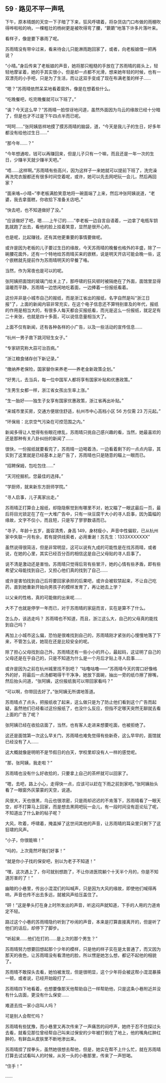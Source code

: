 ## 59 · 路见不平一声吼

下午，原本晴朗的天空一下子暗了下来，狂风呼啸着，将杂货店门口布做的雨棚吹得哗啦啦的响，一棵粗壮的杨树更是被吹得弯了腰，“簌簌”地落下许多片落叶来。

看样子，像是要下暴雨了呢。

苏雨晴没有带伞过来，看来待会儿只能淋雨跑回家了，或者，向老板娘借一把再说？

“小晴。”身后传来了老板娘的声音，她将那只粗糙的手放在了苏雨晴的肩头上，轻轻地摩挲着，她的手其实很小，但是却一点都不光滑，想来她年轻的时候，也有一双漂亮的小手吧，只是为了生活，而让这双手变成了现在布满老茧的样子……

“嗯？”苏雨晴依然呆呆地看着窗外，像是在想着些什么。

“吃晚餐吧，吃完晚餐就可以下班了。”

“诶？今天这么早？”苏雨晴一脸惊讶地问道，虽然外面因为乌云的缘故已经十分暗了，但是也才不过是下午四点半而已呢。

“呵呵……”张阿姨慈祥地摸了摸苏雨晴的脑袋，道，“今天是我儿子的生日，好多年都没有给他过生日……”

“那今年……？”

“今年想通啦，钱可以再赚回来，但是儿子只有一个嘛，而且还是一年一次的生日，少赚半天就少赚半天吧。”

“唔……这样啊。”苏雨晴有些高兴，因为这样子一来她就可以提前下班了，洗完澡再洗完衣服都还有很多时间空着呢，或许，她可以先去网吧玩一会儿，然后再回家？

“面来咯~小晴~”李老板满脸笑意地将一碗面端了上来，然后冲张阿姨说道，“老婆，我去拿蛋糕，你收拾下准备关店吧。”

“快去吧，也不知道做好了没。”

“应该做好了吧，嗯……上午订的……”李老板一边自言自语着，一边拿了电瓶车钥匙就跑了出去，看他的脸上挂着笑意，显然是很开心的。

也是呢，比起赚钱，还有其他更重要的事情要做呢。

或许是因为老板的儿子要过生日的缘故，今天苏雨晴的晚餐也格外的丰盛，除了一碗腰花面外，还有一个特地给苏雨晴买来的嵌糕，说是明天开店可能会晚一些，这个嵌糕就先提前作为苏雨晴明天的早餐了咯。

当然，作为宵夜也是可以的呢。

张阿姨把面馆的玻璃门给关上了，那呼啸的狂风顿时被隔绝在了外面，面馆里显得温暖而平静，苏雨晴一边悠闲地吃着面，一边捧着一份报纸看着。

这份并非是小城市自己的报纸，而是浙江省出的报纸，名字自然是叫“浙江日报”了，上面的新闻内容非常充实，在这个电子信息还不算特别普及的年代，报纸的作用是相当大的，有很多人每天都会买报纸看，而光是这么一份报纸，就足足有二十来张，也就是四十多面，可以说信息量相当大了。

上面不仅有新闻，还有各种各样的小广告，以及一些活动的宣传信息……

“杭州一男子救下跳河轻生女子。”

“专家研究称大蒜可治百病。”

“浙江粮食储存创下新记录。”

“缴纳养老保险，国家替你来养老——养老金新政策企划。”

“好男儿，去当兵，每一位中国军人都将享有国家补贴和优惠政策。”

“生男生女都一样，浙江省女孩出生率上涨。”

“生一胎好——独生子女享有国家优惠政策，浙江省再出补贴。”

“来城市里买房，交通方便居住舒适，杭州市中心高档小区 56 方仅需 23 万元起。”

“环保局：北京空气污染在可控范围之内。”

新闻多得让人觉得有些眼花缭乱，苏雨晴只挑自己感兴趣的看，当然，她最喜欢的还是那种有关八卦纠纷的新闻了……

很快，一份报纸就要看完了，苏雨晴一边喝着汤，一边看着剩下的一点点内容，其实到了这里就是已经基本上是广告了，苏雨晴也只是随意的瞄上一眼而已。

“招聘保姆，包吃包住……”

“天河挖掘机，您最佳的选择。”

“学厨师，就来新东方厨师学院。”

“寻人启事，儿子离家出走。”

苏雨晴正打算合上报纸，却隐隐察觉到有哪里不对，她又瞄了一眼这最后一页，最后将目光锁定在了在一大堆广告中，只有一块豆腐干大小的寻人启事，因为篇幅的缘故，文字不仅小，而且短，只是写了寥寥数语而已。

“寻子，年龄十五岁，面容清秀，身高 149，身材瘦小，声音中性偏软，已从杭州家中失联一月有余，若有提供线索者，必用重谢！苏先生：1333XXXXXXX”

虽然说得很简洁，但是非常明显，这可以说有九成的可能性是在找苏雨晴，或者说，在她的心里，其实已经百分百的相信这是自己父母贴的寻人启事了。

说不清是激动还是害怕，苏雨晴只觉得后背有些冒汗，她的心情有些矛盾，即有些希望父母能找到自己，又担心他们真的找到了自己……

或许是害怕找到自己后将要回家承担的后果吧，或许会被软禁起来，不让自己吃药，直到她重新开始向男孩子的模样发育了，再让她去上学？

以父亲的性格，真的可能做的出来呢……

大不了也就是停学一年而已，对于苏雨晴的家庭而言，实在是算不了什么。

怎么办，该逃走吗？
苏雨晴也不知道，而且，浙江这么大，自己的父母真的能找到自己吗？

再加上小城市这么偏，恐怕是很难找到自己的，苏雨晴刚才紧张的心慢慢地落了下来，不管怎么说，她现在还是比较安全的呢。

除了担心父母找到自己外，苏雨晴还有一些小小的开心，最起码，这证明了自己的父母还是在乎自己的，只是不知道为什么是一个月后才贴上寻人启事……

或许是因为之前在杭州城里找不到吧？
“咕噜咕噜——”苏雨晴今天的胃口好像格外的好，将最后一点汤都喝得干干净净，她放下面碗，抽出一旁的纸巾擦了擦嘴，然后抬头问道，“张阿姨，这份报纸我可以带回家看吗？”

“可以啊，你带回去好了。”张阿姨无所谓地答道。

苏雨晴点了点头，把报纸收了起来，这么做只是为了防止他们看到这个广告而起疑，虽然他们已经看过这份报纸了，也没什么反应，但指不定哪天突然无聊就去看上面的广告了呢？

张阿姨已经在收拾店面了，当然，也有客人走进来想要吃面，也被拒绝了。

这还是面馆第一次这么早关门，苏雨晴也难免觉得有些新奇，这么早早的，面馆就已经没有了人……

这大概就像是明明不是节假日的白天，学校里却没有人一样的感觉呢。

“那，张阿姨，我走啦？”

苏雨晴也没有什么好收拾的，只要拿上自己的茶杯就可以回家了。

“嗯，去吧，路上小心，走得快一点，应该可以赶在下雨之前到家吧。”张阿姨抬头看了一眼窗外灰蒙蒙的天空，说道。

风很大，天也很黑，乌云也很浓密，只是雨却迟迟的不肯落下，苏雨晴看了一眼天空，却不打算马上回家，而是想去黑网吧玩一会儿，有一段时间没有逛论坛了呢，不知道出了什么新的帖子呢？

大风，吹着，呼啸着，掩盖掉了这世间其他的声音，让苏雨晴的耳朵里只剩下了这狂啸的风声。

“小子，你很能嘛！”

“吗的，上次竟然坏我们好事！”

“就是你小子找的保安吧，别以为老子不知道！”

“嘿，这次遇上了，你可就别想跑了，不让你进医院躺个十天半个月的，你是不知道厉害的了！”

幽暗的小巷里，传出小混混们的叫喊声，只是因为大风的缘故，即使他们喊得再响，声音也传不出去多远，就被风声给压盖住了。

“砰！”这是拳头打在身上时所发出的声音，听这闷声就知道，下手的人用的力道肯定不轻。

路过这个小巷的苏雨晴隐约听到了吵闹的声音，本来是打算直接离开的，但是听了他们的话后，却停下了脚步。

“听起来……他们在打的……是上次的那个男生？”

苏雨晴努力想要回想起那个少年的模样，只是他的样子实在是太普通了，而又因为那天的夜色，让苏雨晴没有看清他的脸，所以愣是她怎么想，都记不起他的相貌了。

苏雨晴不敢探头去看，她怕被发现，但是很明显，这个少年将会被这帮小混混暴揍一顿，或者说，已经开始殴打了……

苏雨晴四下地看着，也想要像那天他帮助自己一样帮助他，只是这条小巷附近并没有什么店面，更没有什么保安……

难道去找一家小店叫人吗？

可是别人会帮忙吗？

苏雨晴有些犹豫，而小巷里又再次传来了一声痛苦的闷哼声，她终于忍不住探过头去看，就看见那位曾经帮自己叫来过保安的少年被打倒在了地上，他的嘴角红肿红肿的，有鲜血从皮肤里不断地渗出来。

苏雨晴捏了捏拳头，虽然她很想去帮他，但是，她实在帮不上什么忙，就在苏雨晴打算去试试看叫人的时候，从另一头的小巷那里，传来了一声怒喝。

“住手！”

……
